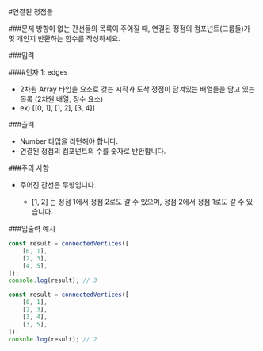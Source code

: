 #연결된 정점들

###문제
방향이 없는 간선들의 목록이 주어질 때, 연결된 정점의 컴포넌트(그룹들)가 몇 개인지 반환하는 함수를 작성하세요.

###입력

####인자 1: edges

- 2차원 Array 타입을 요소로 갖는 시작과 도착 정점이 담겨있는 배열들을 담고 있는 목록 (2차원 배열, 정수 요소)
- ex) [[0, 1], [1, 2], [3, 4]]

###출력

- Number 타입을 리턴해야 합니다.
- 연결된 정점의 컴포넌트의 수를 숫자로 반환합니다.

###주의 사항

- 주어진 간선은 무향입니다.

  - [1, 2] 는 정점 1에서 정점 2로도 갈 수 있으며, 정점 2에서 정점 1로도 갈 수 있습니다.

###입출력 예시

```js
const result = connectedVertices([
	[0, 1],
	[2, 3],
	[4, 5],
]);
console.log(result); // 3
```

```js
const result = connectedVertices([
	[0, 1],
	[2, 3],
	[3, 4],
	[3, 5],
]);
console.log(result); // 2
```
